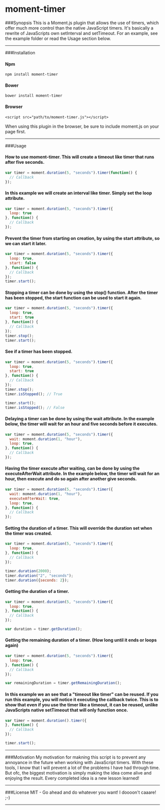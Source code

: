 # moment-timer

###Synopsis
This is a Moment.js plugin that allows the use of timers, which offer much more control than the native JavaScript timers. It's basically a rewrite of JavaScripts own setInterval and setTimeout. For an example, see the example folder or read the Usage section below.

<hr>

###Installation

#### Npm
```
npm install moment-timer
```

#### Bower
```
bower install moment-timer
```

#### Browser
```
<script src="path/to/moment-timer.js"></script>
```
When using this plugin in the browser, be sure to include moment.js on your page first.

<hr>

###Usage

#### How to use moment-timer. This will create a timeout like timer that runs after five seconds.
```javascript
var timer = moment.duration(5, "seconds").timer(function() { 
  // Callback 
});
```

#### In this example we will create an interval like timer. Simply set the <b>loop</b> attribute.
```javascript
var timer = moment.duration(5, "seconds").timer({
  loop: true
}, function() { 
  // Callback 
});
```

#### Prevent the timer from starting on creation, by using the <b>start</b> attribute, so we can start it later.
```javascript
var timer = moment.duration(5, "seconds").timer({
  loop: true, 
  start: false
}, function() { 
  // Callback 
});
timer.start();
```

#### Stopping a timer can be done by using the stop() function. After the timer has been stopped, the start function can be used to start it again.
```javascript
var timer = moment.duration(5, "seconds").timer({
  loop: true, 
  start: true
}, function() { 
  // Callback 
});
timer.stop();
timer.start();
```

#### See if a timer has been stopped.
```javascript
var timer = moment.duration(5, "seconds").timer({
  loop: true, 
  start: true
}, function() { 
  // Callback 
});
timer.stop();
timer.isStopped(); // True

timer.start();
timer.isStopped(); // False
```

#### Delaying a timer can be done by using the <b>wait</b> attribute. In the example below, the timer will wait for an hour and five seconds before it executes.
```javascript
var timer = moment.duration(5, "seconds").timer({
  wait: moment.duration(1, "hour"),
  loop: true,
}, function() { 
  // Callback 
});
```

#### Having the timer execute after waiting, can be done by using the <b>executeAfterWait</b> attribute. In the example below, the timer will wait for an hour, then execute and do so again after another give seconds.
```javascript
var timer = moment.duration(5, "seconds").timer({
  wait: moment.duration(1, "hour"),
  executeAfterWait: true,
  loop: true,
}, function() { 
  // Callback 
});
```

#### Setting the duration of a timer. This will override the duration set when the timer was created.
```javascript
var timer = moment.duration(5, "seconds").timer({
  loop: true, 
}, function() { 
  // Callback 
});

timer.duration(2000);
timer.duration("2", "seconds");
timer.duration({seconds: 2});
```

#### Getting the duration of a timer.
```javascript
var timer = moment.duration(5, "seconds").timer({
  loop: true, 
}, function() { 
  // Callback 
});

var duration = timer.getDuration();
```

#### Getting the remaining duration of a timer. (How long until it ends or loops again)
```javascript
var timer = moment.duration(5, "seconds").timer({
  loop: true, 
}, function() { 
  // Callback 
});

var remainingDuration = timer.getRemainingDuration();
```

#### In this example we an see that a "timeout like timer" can be reused. If you run this example, you will notice it executing the callback twice. This is to show that even if you use the timer like a timeout, it can be reused, unlike JavaScripts native setTimeout that will only function once.
```javascript
var timer = moment.duration().timer({
}, function() { 
  // Callback 
});

timer.start();
```

<hr>

###Motivation
My motivation for makning this script is to prevent any annoyance in the future when working with JavaScript timers. With these tools, I know that I will prevent a lot of the problems I have had through time.
But ofc, the biggest motivation is simply making the idea come alive and enjoying the result. Every completed idea is a new lesson learned!

<hr>

###License
MIT - Go ahead and do whatever you want! I doooon't caaare! ;-)

<hr>
